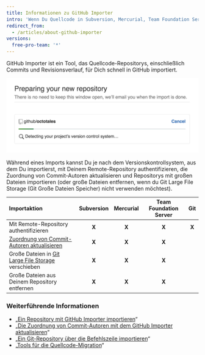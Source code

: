 ```yaml
---
title: Informationen zu GitHub Importer
intro: 'Wenn Du Quellcode in Subversion, Mercurial, Team Foundation Server oder einem anderen Git-Repository hast, kannst Du ihn mit dem GitHub Importer nach GitHub verschieben.'
redirect_from:
  - /articles/about-github-importer
versions:
  free-pro-team: '*'
---
```


GitHub Importer ist ein Tool, das Quellcode-Repositorys, einschließlich Commits und Revisionsverlauf, für Dich schnell in GitHub importiert.

![GIF zum Import eines Repositorys](/assets/images/help/importer/github-importer.gif)

Während eines Imports kannst Du je nach dem Versionskontrollsystem, aus dem Du importierst, mit Deinem Remote-Repository authentifizieren, die Zuordnung von Commit-Autoren aktualisieren und Repositorys mit großen Dateien importieren (oder große Dateien entfernen, wenn du Git Large File Storage (Git Große Dateien Speicher) nicht verwenden möchtest).

| Importaktion                                                                                                    | Subversion | Mercurial | Team Foundation Server |  Git  |
|:--------------------------------------------------------------------------------------------------------------- |:----------:|:---------:|:----------------------:|:-----:|
| Mit Remote-Repository authentifizieren                                                                          |   **X**    |   **X**   |         **X**          | **X** |
| [Zuordnung von Commit-Autoren aktualisieren](/articles/updating-commit-author-attribution-with-github-importer) |   **X**    |   **X**   |         **X**          |       |
| Große Dateien in [Git Large File Storage](/articles/about-git-large-file-storage) verschieben                   |   **X**    |   **X**   |         **X**          |       |
| Große Dateien aus Deinem Repository entfernen                                                                   |   **X**    |   **X**   |         **X**          |       |

### Weiterführende Informationen

- „[Ein Repository mit GitHub Importer importieren](/articles/importing-a-repository-with-github-importer)“
- „[Die Zuordnung von Commit-Autoren mit dem GitHub Importer aktualisieren](/articles/updating-commit-author-attribution-with-github-importer)“
- „[Ein Git-Repository über die Befehlszeile importieren](/articles/importing-a-git-repository-using-the-command-line)“
- „[Tools für die Quellcode-Migration](/articles/source-code-migration-tools)“
